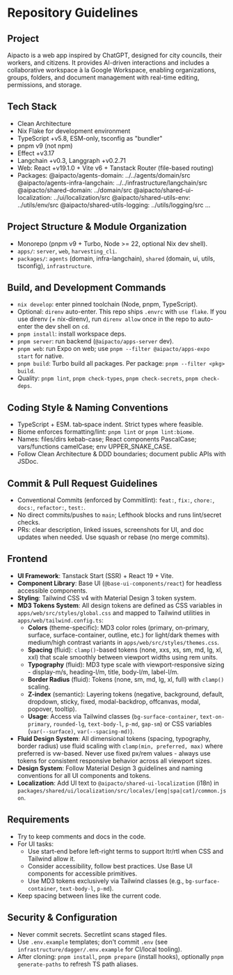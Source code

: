 # Repository Guidelines

## Project

Aipacto is a web app inspired by ChatGPT, designed for city councils, their workers, and citizens. It provides AI-driven interactions and includes a collaborative workspace à la Google Workspace, enabling organizations, groups, folders, and document management with real-time editing, permissions, and storage.

## Tech Stack

- Clean Architecture
- Nix Flake for development environment
- TypeScript +v5.8, ESM-only, tsconfig as "bundler"
- pnpm v9 (not npm)
- Effect +v3.17
- Langchain +v0.3, Langgraph +v0.2.71
- Web: React +v19.1.0 + Vite v6 + Tanstack Router (file-based routing)
- Packages:
  @aipacto/agents-domain: ../../agents/domain/src
  @aipacto/agents-infra-langchain: ../../infrastructure/langchain/src
  @aipacto/shared-domain: ../domain/src
  @aipacto/shared-ui-localization: ../ui/localization/src
  @aipacto/shared-utils-env: ../utils/env/src
  @aipacto/shared-utils-logging: ../utils/logging/src
  …

## Project Structure & Module Organization

- Monorepo (pnpm v9 + Turbo, Node >= 22, optional Nix dev shell).
- `apps/`: `server`, `web`, `harvesting_cli`.
- `packages/`: `agents` (domain, infra-langchain), `shared` (domain, ui, utils, tsconfig), `infrastructure`.

## Build, and Development Commands

- `nix develop`: enter pinned toolchain (Node, pnpm, TypeScript).
- Optional: `direnv` auto-enter. This repo ships `.envrc` with `use flake`. If you use direnv (+ nix-direnv), run `direnv allow` once in the repo to auto-enter the dev shell on `cd`.
- `pnpm install`: install workspace deps.
- `pnpm server`: run backend (`@aipacto/apps-server` dev).
- `pnpm web`: run Expo on web; use `pnpm --filter @aipacto/apps-expo start` for native.
- `pnpm build`: Turbo build all packages. Per package: `pnpm --filter <pkg> build`.
- Quality: `pnpm lint`, `pnpm check-types`, `pnpm check-secrets`, `pnpm check-deps`.

## Coding Style & Naming Conventions

- TypeScript + ESM. tab‑space indent. Strict types where feasible.
- Biome enforces formatting/lint: `pnpm lint` or `pnpm lint:biome`.
- Names: files/dirs kebab-case; React components PascalCase; vars/functions camelCase; env UPPER_SNAKE_CASE.
- Follow Clean Architecture & DDD boundaries; document public APIs with JSDoc.

## Commit & Pull Request Guidelines

- Conventional Commits (enforced by Commitlint): `feat:`, `fix:`, `chore:`, `docs:`, `refactor:`, `test:`.
- No direct commits/pushes to `main`; Lefthook blocks and runs lint/secret checks.
- PRs: clear description, linked issues, screenshots for UI, and doc updates when needed. Use squash or rebase (no merge commits).

## Frontend

- **UI Framework**: Tanstack Start (SSR) + React 19 + Vite.
- **Component Library**: Base UI (`@base-ui-components/react`) for headless accessible components.
- **Styling**: Tailwind CSS v4 with Material Design 3 token system.
- **MD3 Tokens System**: All design tokens are defined as CSS variables in `apps/web/src/styles/global.css` and mapped to Tailwind utilities in `apps/web/tailwind.config.ts`:
  - **Colors** (theme-specific): MD3 color roles (primary, on-primary, surface, surface-container, outline, etc.) for light/dark themes with medium/high contrast variants in `apps/web/src/styles/themes.css`.
  - **Spacing** (fluid): `clamp()`-based tokens (none, xxs, xs, sm, md, lg, xl, xxl) that scale smoothly between viewport widths using rem units.
  - **Typography** (fluid): MD3 type scale with viewport-responsive sizing - display-m/s, heading-l/m, title, body-l/m, label-l/m.
  - **Border Radius** (fluid): Tokens (none, sm, md, lg, xl, full) with `clamp()` scaling.
  - **Z-index** (semantic): Layering tokens (negative, background, default, dropdown, sticky, fixed, modal-backdrop, offcanvas, modal, popover, tooltip).
  - **Usage**: Access via Tailwind classes (`bg-surface-container`, `text-on-primary`, `rounded-lg`, `text-body-l`, `p-md`, `gap-sm`) or CSS variables (`var(--surface)`, `var(--spacing-md)`).
- **Fluid Design System**: All dimensional tokens (spacing, typography, border radius) use fluid scaling with `clamp(min, preferred, max)` where preferred is vw-based. Never use fixed px/rem values - always use tokens for consistent responsive behavior across all viewport sizes.
- **Design System**: Follow Material Design 3 guidelines and naming conventions for all UI components and tokens.
- **Localization**: Add UI text to `@aipacto/shared-ui-localization` (i18n) in `packages/shared/ui/localization/src/locales/[eng|spa|cat]/common.json`.

## Requirements

- Try to keep comments and docs in the code.
- For UI tasks:
  - Use start-end before left-right terms to support ltr/rtl when CSS and Tailwind allow it.
  - Consider accessibility, follow best practices. Use Base UI components for accessible primitives.
  - Use MD3 tokens exclusively via Tailwind classes (e.g., `bg-surface-container`, `text-body-l`, `p-md`).
- Keep spacing between lines like the current code.

## Security & Configuration

- Never commit secrets. Secretlint scans staged files.
- Use `.env.example` templates; don't commit `.env` (see `infrastructure/dagger/.env.example` for CI/local tooling).
- After cloning: `pnpm install`, `pnpm prepare` (install hooks), optionally `pnpm generate-paths` to refresh TS path aliases.
